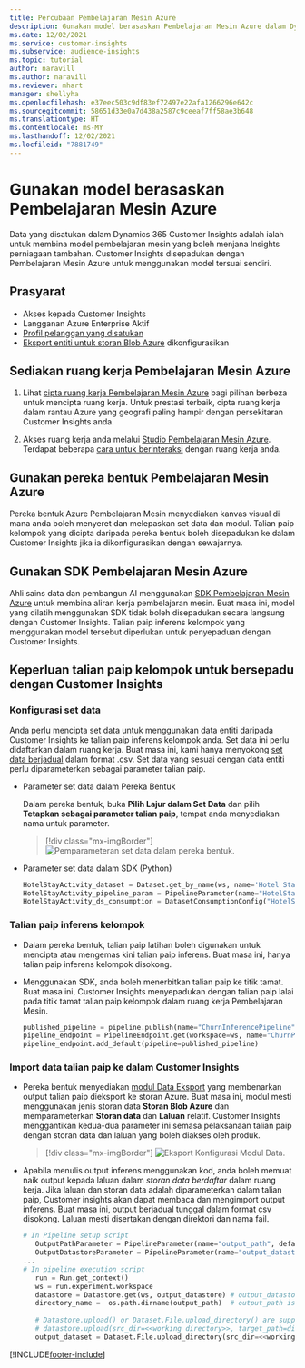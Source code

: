 ```yaml
---
title: Percubaan Pembelajaran Mesin Azure
description: Gunakan model berasaskan Pembelajaran Mesin Azure dalam Dynamics 365 Customer Insights.
ms.date: 12/02/2021
ms.service: customer-insights
ms.subservice: audience-insights
ms.topic: tutorial
author: naravill
ms.author: naravill
ms.reviewer: mhart
manager: shellyha
ms.openlocfilehash: e37eec503c9df83ef72497e22afa1266296e642c
ms.sourcegitcommit: 58651d33e0a7d438a2587c9ceeaf7ff58ae3b648
ms.translationtype: HT
ms.contentlocale: ms-MY
ms.lasthandoff: 12/02/2021
ms.locfileid: "7881749"
---
```

# <a name="use-azure-machine-learning-based-models"></a>Gunakan model berasaskan Pembelajaran Mesin Azure

Data yang disatukan dalam Dynamics 365 Customer Insights adalah ialah untuk membina model pembelajaran mesin yang boleh menjana Insights perniagaan tambahan. Customer Insights disepadukan dengan Pembelajaran Mesin Azure untuk menggunakan model tersuai sendiri.

## <a name="prerequisites"></a>Prasyarat

- Akses kepada Customer Insights
- Langganan Azure Enterprise Aktif
- [Profil pelanggan yang disatukan](data-unification.md)
- [Eksport entiti untuk storan Blob Azure](export-azure-blob-storage.md) dikonfigurasikan

## <a name="set-up-azure-machine-learning-workspace"></a>Sediakan ruang kerja Pembelajaran Mesin Azure

1. Lihat [cipta ruang kerja Pembelajaran Mesin Azure](/azure/machine-learning/concept-workspace#-create-a-workspace) bagi pilihan berbeza untuk mencipta ruang kerja. Untuk prestasi terbaik, cipta ruang kerja dalam rantau Azure yang geografi paling hampir dengan persekitaran Customer Insights anda.

1. Akses ruang kerja anda melalui [Studio Pembelajaran Mesin Azure](https://ml.azure.com/). Terdapat beberapa [cara untuk berinteraksi](/azure/machine-learning/concept-workspace#tools-for-workspace-interaction) dengan ruang kerja anda.

## <a name="work-with-azure-machine-learning-designer"></a>Gunakan pereka bentuk Pembelajaran Mesin Azure

Pereka bentuk Azure Pembelajaran Mesin menyediakan kanvas visual di mana anda boleh menyeret dan melepaskan set data dan modul. Talian paip kelompok yang dicipta daripada pereka bentuk boleh disepadukan ke dalam Customer Insights jika ia dikonfigurasikan dengan sewajarnya. 
   
## <a name="working-with-azure-machine-learning-sdk"></a>Gunakan SDK Pembelajaran Mesin Azure

Ahli sains data dan pembangun AI menggunakan [SDK Pembelajaran Mesin Azure](/python/api/overview/azure/ml/?preserve-view=true&view=azure-ml-py) untuk membina aliran kerja pembelajaran mesin. Buat masa ini, model yang dilatih menggunakan SDK tidak boleh disepadukan secara langsung dengan Customer Insights. Talian paip inferens kelompok yang menggunakan model tersebut diperlukan untuk penyepaduan dengan Customer Insights.

## <a name="batch-pipeline-requirements-to-integrate-with-customer-insights"></a>Keperluan talian paip kelompok untuk bersepadu dengan Customer Insights

### <a name="dataset-configuration"></a>Konfigurasi set data

Anda perlu mencipta set data untuk menggunakan data entiti daripada Customer Insights ke talian paip inferens kelompok anda. Set data ini perlu didaftarkan dalam ruang kerja. Buat masa ini, kami hanya menyokong [set data berjadual](/azure/machine-learning/how-to-create-register-datasets#tabulardataset) dalam format .csv. Set data yang sesuai dengan data entiti perlu diparameterkan sebagai parameter talian paip.
   
* Parameter set data dalam Pereka Bentuk
   
     Dalam pereka bentuk, buka **Pilih Lajur dalam Set Data** dan pilih **Tetapkan sebagai parameter talian paip**, tempat anda menyediakan nama untuk parameter.

     > [!div class="mx-imgBorder"]
     > ![Pemparameteran set data dalam pereka bentuk.](media/intelligence-designer-dataset-parameters.png "Pemparameteran set data dalam pereka bentuk")
   
* Parameter set data dalam SDK (Python)
   
   ```python
   HotelStayActivity_dataset = Dataset.get_by_name(ws, name='Hotel Stay Activity Data')
   HotelStayActivity_pipeline_param = PipelineParameter(name="HotelStayActivity_pipeline_param", default_value=HotelStayActivity_dataset)
   HotelStayActivity_ds_consumption = DatasetConsumptionConfig("HotelStayActivity_dataset", HotelStayActivity_pipeline_param)
   ```

### <a name="batch-inference-pipeline"></a>Talian paip inferens kelompok
  
* Dalam pereka bentuk, talian paip latihan boleh digunakan untuk mencipta atau mengemas kini talian paip inferens. Buat masa ini, hanya talian paip inferens kelompok disokong.

* Menggunakan SDK, anda boleh menerbitkan talian paip ke titik tamat. Buat masa ini, Customer Insights menyepadukan dengan talian paip lalai pada titik tamat talian paip kelompok dalam ruang kerja Pembelajaran Mesin.
   
   ```python
   published_pipeline = pipeline.publish(name="ChurnInferencePipeline", description="Published Churn Inference pipeline")
   pipeline_endpoint = PipelineEndpoint.get(workspace=ws, name="ChurnPipelineEndpoint") 
   pipeline_endpoint.add_default(pipeline=published_pipeline)
   ```

### <a name="import-pipeline-data-into-customer-insights"></a>Import data talian paip ke dalam Customer Insights

* Pereka bentuk menyediakan [modul Data Eksport](/azure/machine-learning/algorithm-module-reference/export-data) yang membenarkan output talian paip dieksport ke storan Azure. Buat masa ini, modul mesti menggunakan jenis storan data **Storan Blob Azure** dan memparameterkan **Storan data** dan **Laluan** relatif. Customer Insights menggantikan kedua-dua parameter ini semasa pelaksanaan talian paip dengan storan data dan laluan yang boleh diakses oleh produk.
   > [!div class="mx-imgBorder"]
   > ![Eksport Konfigurasi Modul Data.](media/intelligence-designer-importdata.png "Eksport Konfigurasi Modul Data")
   
* Apabila menulis output inferens menggunakan kod, anda boleh memuat naik output kepada laluan dalam *storan data berdaftar* dalam ruang kerja. Jika laluan dan storan data adalah diparameterkan dalam talian paip, Customer insights akan dapat membaca dan mengimport output inferens. Buat masa ini, output berjadual tunggal dalam format csv disokong. Laluan mesti disertakan dengan direktori dan nama fail.

   ```python
   # In Pipeline setup script
      OutputPathParameter = PipelineParameter(name="output_path", default_value="HotelChurnOutput/HotelChurnOutput.csv")
      OutputDatastoreParameter = PipelineParameter(name="output_datastore", default_value="workspaceblobstore")
   ...
   # In pipeline execution script
      run = Run.get_context()
      ws = run.experiment.workspace
      datastore = Datastore.get(ws, output_datastore) # output_datastore is parameterized
      directory_name =  os.path.dirname(output_path)  # output_path is parameterized.
      
      # Datastore.upload() or Dataset.File.upload_directory() are supported methods to uplaod the data
      # datastore.upload(src_dir=<<working directory>>, target_path=directory_name, overwrite=False, show_progress=True)
      output_dataset = Dataset.File.upload_directory(src_dir=<<working directory>>, target = (datastore, directory_name)) # Remove trailing "/" from directory_name
   ```


[!INCLUDE[footer-include](../includes/footer-banner.md)]
